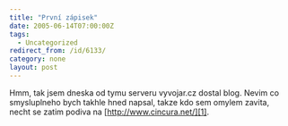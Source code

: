 ```yaml
---
title: "První zápisek"
date: 2005-06-14T07:00:00Z
tags:
  - Uncategorized
redirect_from: /id/6133/
category: none
layout: post
---
```

Hmm, tak jsem dneska od tymu serveru vyvojar.cz dostal blog. Nevim co smysluplneho bych takhle hned napsal, takze kdo sem omylem zavita, necht se zatim podiva na [http://www.cincura.net/][1].

[1]: http://www.cincura.net/